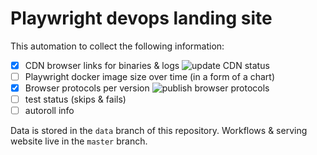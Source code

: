 # Playwright devops landing site

This automation to collect the following information:
- [x] CDN browser links for binaries & logs ![update CDN status](https://github.com/aslushnikov/devops.aslushnikov.com/workflows/update%20CDN%20status/badge.svg)
- [ ] Playwright docker image size over time (in a form of a chart)
- [x] Browser protocols per version ![publish browser protocols](https://github.com/aslushnikov/devops.aslushnikov.com/workflows/publish%20browser%20protocols/badge.svg)
- [ ] test status (skips & fails)
- [ ] autoroll info

Data is stored in the `data` branch of this repository. Workflows & serving
website live in the `master` branch.

